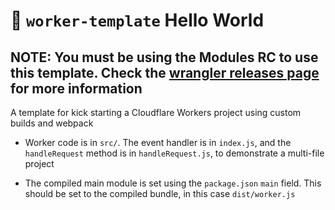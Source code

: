 # 👷 `worker-template` Hello World

## NOTE: You must be using the Modules RC to use this template. Check the [wrangler releases page](https://github.com/cloudflare/wrangler/releases) for more information

A template for kick starting a Cloudflare Workers project using custom builds and webpack

* Worker code is in `src/`. The event handler is in `index.js`, and the `handleRequest` method is in
  `handleRequest.js`, to demonstrate a multi-file project

* The compiled main module is set using the `package.json` `main` field. This should be set to the
  compiled bundle, in this case `dist/worker.js`